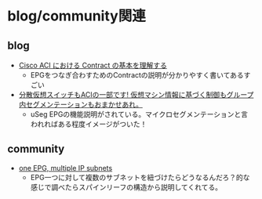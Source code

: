 # blog/community関連

## blog

* [Cisco ACI における Contract の基本を理解する](http://sig9.hatenablog.com/entry/2017/06/21/120000)
    * EPGをつなぎ合わすためのContractの説明が分かりやすく書いてあるすごい
* [分散仮想スイッチもACIの一部です! 仮想マシン情報に基づく制御もグループ内セグメンテーションもおまかせあれ。](http://takaochan.hatenablog.com/entry/20161218/1482019222)
    * uSeg EPGの機能説明がされている。マイクロセグメンテーションと言われればある程度イメージがついた！

## community

* [one EPG, multiple IP subnets](https://community.cisco.com/t5/application-centric/one-epg-multiple-ip-subnets/td-p/2955760)
    * EPG一つに対して複数のサブネットを紐づけたらどうなるんだろ？的な感じで調べたらスパインリーフの構造から説明してくれてる。
